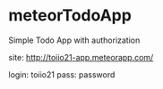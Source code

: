 # meteorTodoApp

Simple Todo App with authorization

site: http://toiio21-app.meteorapp.com/

login: toiio21
pass: password
